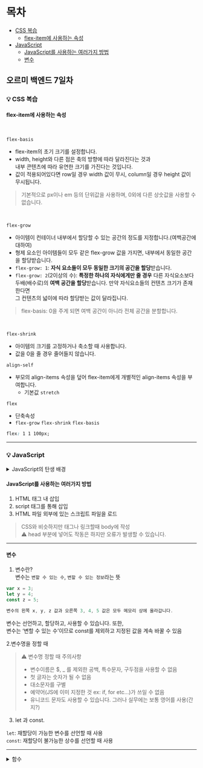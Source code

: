 # 목차
- [CSS 복습](#css-복습)
  - [flex-item에 사용하는 속성](#flex-item에-사용하는-속성)
- [JavaScript](#javascript)
  - [JavaScript를 사용하는 여러가지 방법](#javascript를-사용하는-여러가지-방법)
  - [변수](#변수)


## 오르미 백엔드 7일차

### 💡 CSS 복습
<a id="css-복습"></a>

#### flex-item에 사용하는 속성
<a id="flex-item에-사용하는-속성"></a>

<br>

`flex-basis`
- flex-item의 초기 크기를 설정합니다.
- width, height와 다른 점은 축의 방향에 따라 달라진다는 것과\
내부 콘텐츠에 따라 유연한 크기를 가진다는 것입니다.
- 값이 적용되어있다면 row일 경우 width 값이 무시, column일 경우 height 값이 무시됩니다.

> 기본적으로 px이나 em 등의 단위값을 사용하며, 0외에 다른 상숫값을 사용할 수 없습니다.

<br>

`flex-grow`

- 아이템이 컨테이너 내부에서 할당할 수 있는 공간의 정도를 지정합니다.(여백공간에 대하여)
- 형제 요소인 아이템들이 모두 같은 flex-grow 값을 가지면, 내부에서 동일한 공간을 할당받습니다.
- `flex-grow: 1`: **자식 요소들이 모두 동일한 크기의 공간을 할당**받습니다.
- `flex-grow: 2`(2이상의 수): **특정한 하나의 자식에게만 줄 경우** 다른 자식요소보다\
두배(배수로)의 **여백 공간을 할당**받습니다. 만약 자식요소들의 컨텐츠 크기가 존재한다면\
그 컨텐츠의 넓이에 따라 할당받는 값이 달라집니다.

> flex-basis: 0을 주게 되면 여백 공간이 아니라 전체 공간을 분할합니다.

<br>

`flex-shrink`

- 아이템의 크기를 고정하거나 축소할 때 사용합니다.
- 값을 0을 줄 경우 줄어들지 않습니다.

`align-self`

- 부모의 align-items 속성을 덮어 flex-item에게 개별적인 align-items 속성을 부여합니다.
    - 기본값 `stretch`

`flex`

- 단축속성
- `flex-grow` `flex-shrink` `flex-basis`

```css
flex: 1 1 100px;
```

------------------

### 💡 JavaScript
<a id="javascript"></a>

<details>
<summary>JavaScript의 탄생 배경</summary>
자바스크립트는 1995년 넷스케이프사에서 브렌던 아이크 주도하에 만들어진 프로그래밍 언어입니다.
웹페이지에서 동작하는 프로그램을 만들 때 사용됩니다.
</details>

#### JavaScript를 사용하는 여러가지 방법
<a id="javascript를-사용하는-여러가지-방법"></a>

1. HTML 태그 내 삽입
2. script 태그를 통해 삽입
3. HTML 파일 외부에 있는 스크립트 파일을 로드

> CSS와 비슷하지만 태그나 링크할때 body에 작성\
> ⚠️ head 부분에 넣어도 작동은 하지만 오류가 발생할 수 있습니다.
> 

--------------------------

#### 변수
<a id="변수"></a>

1. 변수란?\
   변수는 `변할 수 있는 수`, `변할 수 있는 정보`라는 뜻

```jsx
var x = 3;
let y = 4;
const z = 5;

변수의 왼쪽 x, y, z 값과 오른쪽 3, 4, 5 값은 모두 메모리 상에 올라갑니다.
```

변수는 선언하고, 할당하고, 사용할 수 있습니다. 또한,\
변수는 ‘변할 수 있는 수’이므로 const를 제외하고 지정된 값을 계속 바꿀 수 있음


2.변수명을 정할 때

> ⚠️ 변수명 정할 때 주의사항
> - 변수이름은 $, _ 를 제외한 공백, 특수문자, 구두점을 사용할 수 없음
> - 첫 글자는 숫자가 될 수 없음
> - 대소문자를 구별
> - 예약어(JS에 이미 지정한 것 ex: if, for etc...)가 쓰일 수 없음
> - 유니코드 문자도 사용할 수 있습니다. 그러나 실무에는 보통 영어를 사용(간지?)

3. let 과 const.

`let`: 재할당이 가능한 변수를 선언할 때 사용\
`const`: 재할당이 불가능한 상수를 선언할 때 사용

----------------------

<details>
<summary>함수</summary>
함수까지 배웠지만 TIL 작성하는걸 나누기는 싫으니 다음시간에 정리~~!!
</details>